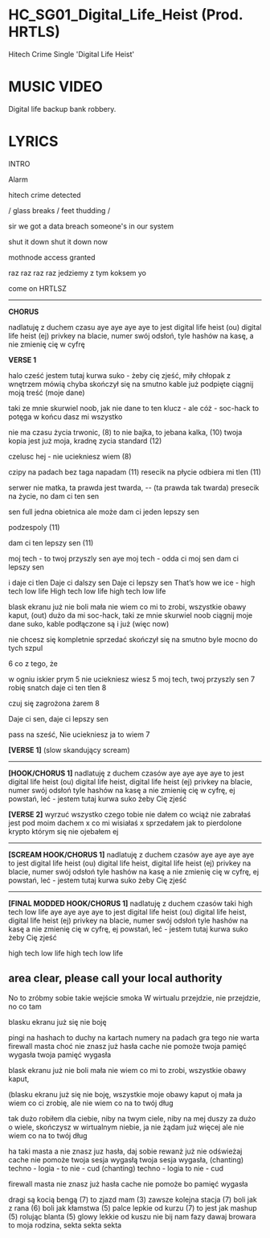 # HC_SG01_Digital_Life_Heist (Prod. HRTLS)
Hitech Crime Single 'Digital Life Heist'

# MUSIC VIDEO

Digital life backup bank robbery.

# LYRICS

INTRO

Alarm

hitech crime detected 

/ glass breaks / feet thudding /

sir we got a data breach someone's in our system

shut it down shut it down now

mothnode access granted

raz raz raz raz jedziemy z tym koksem yo

come on HRTLSZ

---

**CHORUS**

nadlatuję z duchem czasu
aye aye aye aye to jest digital life heist (ou) 
digital life heist (ej)
privkey na blacie, numer swój odsłoń, 
tyle hashów na kasę, a nie zmienię cię w cyfrę

**VERSE 1**

halo cześć jestem tutaj kurwa suko - żeby cię zjeść, 
miły chłopak z wnętrzem mówią 
chyba skończył się na smutno 
kable już podpięte 
ciągnij moją treść (moje dane)

taki ze mnie skurwiel noob, jak nie dane to ten klucz - 
ale cóż - soc-hack to potęga w końcu dasz mi wszystko

nie ma czasu życia trwonic, (8)
to nie bajka, to jebana kalka, (10)
twoja kopia jest już moja, kradnę zycia standard (12)

czelusc hej - nie uciekniesz wiem (8)

czipy na padach bez taga napadam (11)
resecik na płycie odbiera mi tlen (11)

serwer nie matka, ta prawda jest twarda, -- (ta prawda tak twarda)
presecik na życie, no dam ci ten sen 



sen full 
jedna obietnica ale może dam ci jeden lepszy sen 

podzespoly  (11)

dam ci ten lepszy sen (11)


moj tech - to twoj przyszly sen aye
moj tech - odda ci moj sen
dam ci lepszy sen


 i daje ci tlen
Daje ci dalszy sen
Daje ci lepszy sen
That’s how we ice - high tech low life
High tech low life high tech low life

blask ekranu już nie boli 
mała nie wiem co mi to zrobi, wszystkie obawy kaput, (out)
dużo da mi soc-hack, taki ze mnie skurwiel noob
ciągnij moje dane suko, kable podłączone są i już (więc now)

nie chcesz się kompletnie sprzedać
skończył się na smutno
byle mocno do tych szpul 

6 co z tego, że 

w ogniu iskier prym 5
nie uciekniesz wiesz 5
moj tech, twoj przyszly sen 7
robię snatch 
daje ci ten tlen 8





czuj się zagrożona żarem 8

Daje ci sen, daje ci lepszy sen

pass na sześć, 
Nie uciekniesz ja to wiem 7

**[VERSE 1]** (slow skandujący scream) 








---

**[HOOK/CHORUS 1]**
nadlatuję z duchem czasów 
aye aye aye aye to jest digital life heist (ou)
digital life heist, digital life heist (ej)
privkey na blacie, numer swój odsłoń
tyle hashów na kasę a nie zmienię cię w cyfrę, ej 
powstań, leć - jestem tutaj kurwa suko żeby Cię zjeść

**[VERSE 2]**
wyrzuć wszystko czego tobie nie dałem
co wciąż nie zabrałaś jest pod moim dachem
x co mi wisiałaś 
x sprzedałem
jak to pierdolone krypto 
którym się nie ojebałem ej


---

**[SCREAM HOOK/CHORUS 1]**
nadlatuję z duchem czasów 
aye aye aye aye to jest digital life heist (ou)
digital life heist, digital life heist (ej)
privkey na blacie, numer swój odsłoń
tyle hashów na kasę a nie zmienię cię w cyfrę, ej 
powstań, leć - jestem tutaj kurwa suko żeby Cię zjeść

---

**[FINAL MODDED HOOK/CHORUS 1]**
nadlatuję z duchem czasów taki high tech low life
aye aye aye aye to jest digital life heist (ou)
digital life heist, digital life heist (ej)
privkey na blacie, numer swój odsłoń
tyle hashów na kasę a nie zmienię cię w cyfrę, ej 
powstań, leć - jestem tutaj kurwa suko żeby Cię zjeść

high tech low life
high tech low life

area clear, please call your local authority
---


No to zróbmy sobie takie wejście smoka
W wirtualu przejdzie, nie przejdzie, no co tam

blasku ekranu już się nie boję

pingi na hashach to duchy na kartach
numery na padach gra tego nie warta
firewall masta choć nie znasz już hasła
cache nie pomoże twoja pamięć wygasła
twoja pamięć wygasła

blask ekranu już nie boli 
mała nie wiem co mi to zrobi, wszystkie obawy kaput, 

(blasku ekranu już się nie boję, wszystkie moje obawy kaput
oj mała ja wiem co ci zrobię, ale nie wiem co na to twój dług

tak dużo robiłem dla ciebie, niby na twym ciele, niby na mej duszy za dużo o wiele, skończysz w wirtualnym niebie, ja nie żądam już więcej ale nie wiem co na to twój dług

ha taki masta a nie znasz juz hasła, 
daj sobie rewanż już nie odświeżaj 
cache nie pomoże twoja sesja wygasłą
twoja sesja wygasła,
(chanting) techno - logia - to nie - cud 
(chanting) techno - logia to nie - cud

firewall masta nie znasz już hasła
cache nie pomoże bo pamięć wygasła

dragi są kocią bengą (7)
to zjazd mam (3)
zawsze kolejna stacja (7)
boli jak z rana (6)
boli jak kłamstwa (5)
palce lepkie od kurzu (7)
to jest jak mashup (5)
rolując blanta (5)
glowy lekkie od kuszu
nie bij nam fazy 
dawaj browara
to moja rodzina,
sekta sekta sekta
